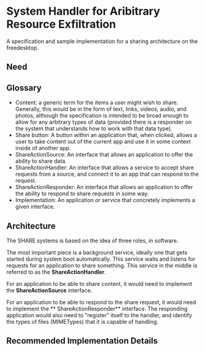 # System Handler for Aribitrary Resource Exfiltration

A specification and sample implementation for a sharing architecture on the freedesktop.

## Need



## Glossary

* Content: a generic term for the items a user might wish to share. Generally, this would be in the form of text, links, videos, audio, and photos, although the specification is intended to be broad enough to allow for any arbitrary types of data (provided there is a responder on the system that understands how to work with that data type).
* Share button: A button within an application that, when clicked, allows a user to take content out of the current app and use it in some context inside of another app.
* ShareActionSource: An interface that allows an application to offer the ability to share data.
* ShareActionHandler: An interface that allows a service to accept share requests from a source, and connect it to an app that can respond to the request.
* ShareActionResponder: An interface that allows an application to offer the ability to respond to share requests in some way.
* Implementation: An application or service that concretely implements a given interface.

## Architecture

The SHARE systems is based on the idea of three roles, in software.

The most important piece is a background service, ideally one that gets started during system boot automatically. This service waits and listens for requests for an application to share something. This service in the middle is referred to as the **ShareActionHandler**.

For an application to be able to share content, it would need to implement the **ShareActionSource** interface.

For an application to be able to respond to the share request, it would need to implement the ** ShareActionResponder** interface. The responding application would also need to "register" itself to the handler, and identify the types of files (MIMETypes) that it is capable of handling.

## Recommended Implementation Details


